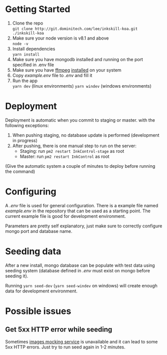# Getting Started
1. Clone the repo  
`git clone http://git.dominitech.com/lee/inkskill-koa.git ./inkskill-koa`  
2. Make sure your node version is v8.1 and above  
`node -v`  
3. Install dependencies  
`yarn install`  
4. Make sure you have mongodb installed and running on the port specified in .env file   
5. Make sure you have [ffmpeg](http://www.ffmpeg.org/download.htm) [installed](https://github.com/fluent-ffmpeg/node-fluent-ffmpeg/wiki) on your system
5. Copy _example.env_ file to _.env_ and fill it  
6. Run the app  
`yarn dev`  (linux environments)
`yarn windev`  (windows environments)

# Deployment
Deployment is automatic when you commit to staging or master. with the following exceptions:
1. When pushing staging, no database update is performed (development in progress) 
2. After pushing, there is one manual step to run on the server:
   - Staging: run `pm2 restart InkControl-stage` as root
   - Master: run `pm2 restart InkControl` as root

(Give the automatic system a couple of minutes to deploy before running the command)

# Configuring
A _.env_ file is used for general configuration. There is a example file named _example.env_ in the repository that can be used as a starting point.
The current example file is good for development environment.

Parameters are pretty self explanatory, just make sure to correctly configure mongo port and database name. 

# Seeding data
After a new install, mongo database can be populate with test data using seeding system (database defined in _.env_ must exist on mongo before seeding it).

Running `yarn seed-dev` (`yarn seed-windev` on windows) will create enough data for development environment.
 
# Possible issues
## Get 5xx HTTP error while seeding
Sometimes [images mocking service](http://unsplash.it) is unavailable and it can lead to 
some 5xx HTTP errors. Just try to run seed again in 1-2 minutes. 

